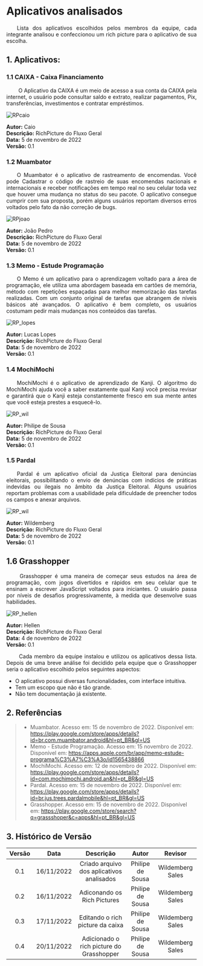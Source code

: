 # Aplicativos analisados 
<p align="justify">&emsp;&emsp;Lista dos aplicativos escolhidos pelos membros da equipe, cada integrante analisou e confeccionou um rich picture para o aplicativo de sua escolha.</p>

## 1. Aplicativos:

### 1.1 CAIXA - Caixa Financiamento
<p align="justify">&emsp;&emsp; O Aplicativo da CAIXA é um meio de acesso a sua conta da CAIXA pela internet, o usuário pode consultar saldo e extrato, realizar pagamentos, Pix, transferências, investimentos e contratar empréstimos.</p>

![RPcaio](./assets/RP_caio.png)


   **Autor:** Caio </br>
   **Descrição:** RichPicture do Fluxo Geral </br>
   **Data:** 5 de novembro de 2022 </br>
   **Versão:** 0.1


### 1.2 Muambator
<p align="justify">&emsp;&emsp;O Muambator é o aplicativo de rastreamento de encomendas. Você pode Cadastrar o código de rastreio de suas encomendas nacionais e internacionais e receber notificações em tempo real no seu celular toda vez que houver uma mudança no status do seu pacote. O aplicativo consegue cumprir com sua proposta, porém alguns usuários reportam diversos erros voltados pelo fato da não correção de bugs.</p>



![RPjoao](./assets/RP_joao.png)


   **Autor:** João Pedro </br>
   **Descrição:** RichPicture do Fluxo Geral </br>
   **Data:** 5 de novembro de 2022 </br>
   **Versão:** 0.1


### 1.3 Memo - Estude Programação

<p align="justify">&emsp;&emsp;O Memo é um aplicativo para o aprendizagem voltado para a área de programação, ele utiliza uma abordagem baseada em cartões de memória, método com repetições espaçadas para melhor memorização das tarefas realizadas. Com um conjunto original de tarefas que abrangem de níveis básicos até avançados. O aplicativo é bem completo, os usuários costumam pedir mais mudanças nos conteúdos das tarefas.</p>

![RP_lopes](./assets/RP_lopes.png)

   **Autor:** Lucas Lopes </br>
   **Descrição:** RichPicture do Fluxo Geral </br>
   **Data:** 5 de novembro de 2022 </br>
   **Versão:** 0.1


### 1.4 MochiMochi

<p align="justify">&emsp;&emsp;MochiMochi é o aplicativo de aprendizado de Kanji. O algoritmo do MochiMochi ajuda você a saber exatamente qual Kanji você precisa revisar e garantirá que o Kanji esteja constantemente fresco em sua mente antes que você esteja prestes a esquecê-lo.</p>

![RP_wil](./assets/RP_phil.png)

   **Autor:** Philipe de Sousa </br>
   **Descrição:** RichPicture do Fluxo Geral </br>
   **Data:** 5 de novembro de 2022 </br>
   **Versão:** 0.1
   
### 1.5  Pardal
<p align="justify">&emsp;&emsp;Pardal é um aplicativo oficial da Justiça Eleitoral para  denúncias eleitorais, possibilitando o envio de denúncias com indícios de práticas indevidas ou ilegais no âmbito da Justiça Eleitoral. Alguns usuários reportam problemas com a usabilidade pela dificuldade de preencher todos os campos e anexar arquivos.</p>

![RP_wil](./assets/RP_wil.png)

   **Autor:** Wildemberg </br>
   **Descrição:** RichPicture do Fluxo Geral </br>
   **Data:** 5 de novembro de 2022 </br>
   **Versão:** 0.1

## 1.6 Grasshopper 
<p align="justify">&emsp;&emsp; Grasshopper é uma maneira de começar seus estudos na área de programação, com jogos divertidos e rápidos em seu celular que te ensinam a escrever JavaScript voltados para iniciantes. O usuário passa por níveis de desafios progressivamente, à medida que desenvolve suas habilidades.</p>

![RP_hellen](../pre-traceability/assets/rp1.png)

   **Autor:** Hellen </br>
   **Descrição:** RichPicture do Fluxo Geral </br>
   **Data:** 4 de novembro de 2022 </br>
   **Versão:** 0.1


<p align="justify">&emsp;&emsp; Cada membro da equipe instalou e utilizou os aplicativos dessa lista. Depois de uma breve análise foi decidido pela equipe que o Grasshopper seria o aplicativo escolhido pelos seguintes aspectos:</p>

   - O aplicativo possui diversas funcionalidades, com interface intuitiva.
   - Tem um escopo que não é tão grande.
   - Não tem documentação já existente.
   
   
## 2. Referências

> - Muambator. Acesso em: 15 de novembro de 2022. Disponível em: https://play.google.com/store/apps/details?id=br.com.muambator.android&hl=pt_BR&gl=US
> - Memo - Estude Programação. Acesso em: 15 novembro de 2022. Disponível em: https://apps.apple.com/br/app/memo-estude-programa%C3%A7%C3%A3o/id1565438866
> - MochiMochi. Acesso em: 12 de novembro de 2022. Disponível em: https://play.google.com/store/apps/details?id=com.mochimochi.android.an&hl=pt_BR&gl=US
> - Pardal. Acesso em: 15 de novembro de 2022. Disponível em: https://play.google.com/store/apps/details?id=br.jus.trees.pardalmobile&hl=pt_BR&gl=US
> - Grasshopper. Acesso em: 15 de novembro de 2022. Disponível em: https://play.google.com/store/search?q=grassshoper&c=apps&hl=pt_BR&gl=US


## 3. Histórico de Versão

| Versão | Data | Descrição  | Autor        | Revisor |
| :-----: | :----: | :----------: | :------------: | :--------: |
| 0.1 | 16/11/2022 | Criado arquivo dos aplicativos analisados | Philipe de Sousa | Wildemberg Sales |
| 0.2 | 16/11/2022 | Adiconando os Rich Pictures | Philipe de Sousa | Wildemberg Sales |
| 0.3 | 17/11/2022 | Editando o rich picture da caixa | Philipe de Sousa | Wildemberg Sales |
| 0.4 | 20/11/2022 | Adicionado o rich picture do Grasshopper | Philipe de Sousa | Wildemberg Sales |